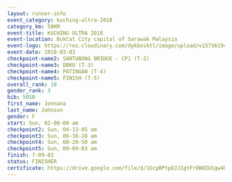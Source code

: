 ```yaml
--- 
layout: runner-info 
event_category: kuching-ultra-2018 
category_km: 50KM 
event-title: KUCHING ULTRA 2018 
event-location: BukCat City capital of Sarawak Malaysia 
event-logo: https://res.cloudinary.com/dykbosktl/image/upload/v1573619473/Logo/kuching-ultra-2018-logo_tlpvm5.png 
event-date: 2018-03-03 
checkpoint-name2: SANTUBONG BRIDGE - CP1 (T-2) 
checkpoint-name3: DBKU (T-3) 
checkpoint-name4: PATINGAN (T-4) 
checkpoint-name5: FINISH (T-5) 
overall_rank: 18
gender_rank: 3
bib: 5010
first_name: Jennana
last_name: Johnson
gender: F
start: Sun, 02-00-00 am
checkpoint2: Sun, 04-13-05 am
checkpoint3: Sun, 06-38-28 am
checkpoint4: Sun, 08-20-50 am
checkpoint5: Sun, 09-09-03 am
finish: 7-09-03
status: FINISHER
certificate: https://drive.google.com/file/d/1GcpBPtpOJJ1gtFrOWOIGSgw40cie3nl/view?usp=sharing","CERTIFICATE")
--- 
```

